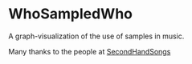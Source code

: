 WhoSampledWho
=============

A graph-visualization of the use of samples in music.

Many thanks to the people at [SecondHandSongs](http:www.secondhandsongs.com)